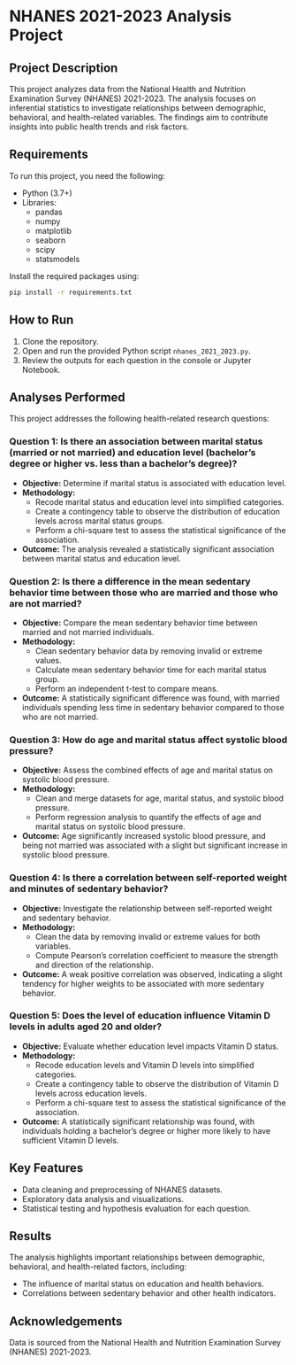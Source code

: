 # NHANES 2021-2023 Analysis Project

## Project Description

This project analyzes data from the National Health and Nutrition Examination Survey (NHANES) 2021-2023. The analysis focuses on inferential statistics to investigate relationships between demographic, behavioral, and health-related variables. The findings aim to contribute insights into public health trends and risk factors.

## Requirements

To run this project, you need the following:

- Python (3.7+)
- Libraries:
  - pandas
  - numpy
  - matplotlib
  - seaborn
  - scipy
  - statsmodels

Install the required packages using:

```bash
pip install -r requirements.txt
```

## How to Run

1. Clone the repository.
2. Open and run the provided Python script `nhanes_2021_2023.py`.
3. Review the outputs for each question in the console or Jupyter Notebook.

## Analyses Performed

This project addresses the following health-related research questions:

### Question 1: Is there an association between marital status (married or not married) and education level (bachelor’s degree or higher vs. less than a bachelor’s degree)?

- **Objective:** Determine if marital status is associated with education level.
- **Methodology:**
  - Recode marital status and education level into simplified categories.
  - Create a contingency table to observe the distribution of education levels across marital status groups.
  - Perform a chi-square test to assess the statistical significance of the association.
- **Outcome:** The analysis revealed a statistically significant association between marital status and education level.

### Question 2: Is there a difference in the mean sedentary behavior time between those who are married and those who are not married?

- **Objective:** Compare the mean sedentary behavior time between married and not married individuals.
- **Methodology:**
  - Clean sedentary behavior data by removing invalid or extreme values.
  - Calculate mean sedentary behavior time for each marital status group.
  - Perform an independent t-test to compare means.
- **Outcome:** A statistically significant difference was found, with married individuals spending less time in sedentary behavior compared to those who are not married.

### Question 3: How do age and marital status affect systolic blood pressure?

- **Objective:** Assess the combined effects of age and marital status on systolic blood pressure.
- **Methodology:**
  - Clean and merge datasets for age, marital status, and systolic blood pressure.
  - Perform regression analysis to quantify the effects of age and marital status on systolic blood pressure.
- **Outcome:** Age significantly increased systolic blood pressure, and being not married was associated with a slight but significant increase in systolic blood pressure.

### Question 4: Is there a correlation between self-reported weight and minutes of sedentary behavior?

- **Objective:** Investigate the relationship between self-reported weight and sedentary behavior.
- **Methodology:**
  - Clean the data by removing invalid or extreme values for both variables.
  - Compute Pearson’s correlation coefficient to measure the strength and direction of the relationship.
- **Outcome:** A weak positive correlation was observed, indicating a slight tendency for higher weights to be associated with more sedentary behavior.

### Question 5: Does the level of education influence Vitamin D levels in adults aged 20 and older?

- **Objective:** Evaluate whether education level impacts Vitamin D status.
- **Methodology:**
  - Recode education levels and Vitamin D levels into simplified categories.
  - Create a contingency table to observe the distribution of Vitamin D levels across education levels.
  - Perform a chi-square test to assess the statistical significance of the association.
- **Outcome:** A statistically significant relationship was found, with individuals holding a bachelor’s degree or higher more likely to have sufficient Vitamin D levels.

## Key Features

- Data cleaning and preprocessing of NHANES datasets.
- Exploratory data analysis and visualizations.
- Statistical testing and hypothesis evaluation for each question.

## Results

The analysis highlights important relationships between demographic, behavioral, and health-related factors, including:
- The influence of marital status on education and health behaviors.
- Correlations between sedentary behavior and other health indicators.

## Acknowledgements

Data is sourced from the National Health and Nutrition Examination Survey (NHANES) 2021-2023.

